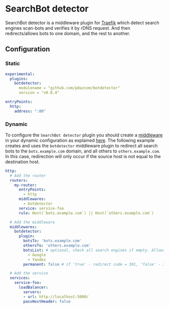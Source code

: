 # SearchBot detector

SearchBot detector is a middleware plugin for [Traefik](https://github.com/traefik/traefik) which detect search engines scan-bots and verifies it by rDNS request. 
And then redirects/allows bots to one domain, and the rest to another.

## Configuration

### Static

```yaml
experimental:
  plugins:
    botdetector:
      modulename = "github.com/pdazcom/botdetector"
      version = "v0.0.4"

entryPoints:
  http:
    address: ":80"
```

### Dynamic

To configure the `SearchBot detector` plugin you should create a [middleware](https://docs.traefik.io/middlewares/overview/) in your dynamic configuration as explained [here](https://docs.traefik.io/middlewares/overview/). The following example creates and uses the `botdetector` middleware plugin to redirect all search bots to the `bots.example.com` domain, and all others to `others.example.com`. In this case, redirection will only occur if the source host is not equal to the destination host.

```yaml
http:
  # Add the router
  routers:
    my-router:
      entryPoints:
        - http
      middlewares:
        - botdetector
      service: service-foo
      rule: Host(`bots.example.com`) || Host(`others.example.com`)

  # Add the middleware
  middlewares:
    botdetector:
      plugin:
        botsTo: 'bots.example.com'
        othersTo: 'others.example.com'
        botsList: # optional, check all search engines if empty. Allows only 'Google' and 'Yandex'
          - Google
          - Yandex
        permanent: false # if 'true' - redirect code = 301, 'false' - 302

  # Add the service
  services:
    service-foo:
      loadBalancer:
        servers:
        - url: http://localhost:5000/
        passHostHeader: false
```
